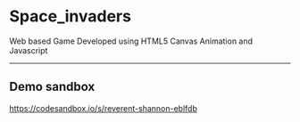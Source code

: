 # Space_invaders
Web based Game Developed using HTML5 Canvas Animation and Javascript 



---
## Demo sandbox ##
https://codesandbox.io/s/reverent-shannon-eblfdb
